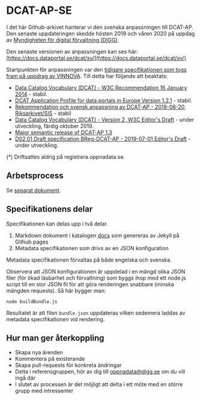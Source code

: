 # DCAT-AP-SE

I det här Github-arkivet hanterar vi den svenska anpassningen till DCAT-AP.
Den senaste uppdateringen skedde hösten 2019 och våren 2020 på uppdag av [Myndigheten för digital förvaltning (DIGG)](https://www.digg.se).

Den senaste versionen av anpassningen kan ses här: [https://docs.dataportal.se/dcat/sv/](https://docs.dataportal.se/dcat/sv/)

Startpunkten för anpassningen var den [tidigare specifikationen som togs fram på uppdrag av VINNOVA](https://lankadedata.se/spec/DCAT-AP-SE/). Till detta har följande att beaktats:

- [Data Catalog Vocabulary (DCAT) - W3C Recommendation 16 January 2014](https://www.w3.org/TR/vocab-dcat/) - stabil.
- [DCAT Application Profile for data portals in Europe Version 1.2.1](https://joinup.ec.europa.eu/release/dcat-ap/121) - stabil.
- [Rekommendation och svensk anpassning av DCAT-AP - 2018-06-20, Riksarkivet/SIS](https://oppnadata.se/wp-content/uploads/2018/06/Bilaga_8_DCAT-AP1.1-Svensk-rekommendation.pdf) - stabil
- [Data Catalog Vocabulary (DCAT) - Version 2, W3C Editor's Draft](https://w3c.github.io/dxwg/dcat/) - under utveckling, färdig oktober 2019.
- [Major semantic release of DCAT-AP 1.3](https://joinup.ec.europa.eu/solution/dcat-application-profile-data-portals-europe/news/dcat-ap-releases-2019)
- [D02.01 Draft specification BReg-DCAT-AP - 2019-07-01 Editor's Draft](https://joinup.ec.europa.eu/solution/abr-specification-registry-registries) - under utveckling.

(*) Driftsattes aldrig på registrera.oppnadata.se.

## Arbetsprocess
Se [separat dokument](process/index.md).

## Specifikationens delar

Specifikationen kan delas upp i två delar.

1. Markdown dokument i katalogen [docs](docs) som genereras av Jekyll på Github pages
2. Metadata specifikationen som drivs av en JSON konfiguration

Metadata specifikationen förvaltas på både engelska och svenska.

Observera att JSON konfigurationen är uppdelad i en mängd olika JSON filer (för ökad läsbarhet och förvaltning) som byggs ihop med ett node.js script till en stor JSON fil för att göra renderingen snabbare (minska mängden requests).
Så här bygger man:

    node buildBundle.js
    
Resultatet är att filen `bundle.json` uppdateras vilken sedemera laddas av metadata specifikationen vid rendering.

## Hur man ger återkoppling

- Skapa nya ärenden
- Kommentera på existerande
- Skapa pull-requests för konkreta ändringar
- Delta i referensgruppen, hör av dig till [oppnadata@digg.se](mailto:oppnadata@digg.se) om du vill ingå där
- I slutet av processen är det möjligt att delta i ett möte med en större grupp med intressenter
